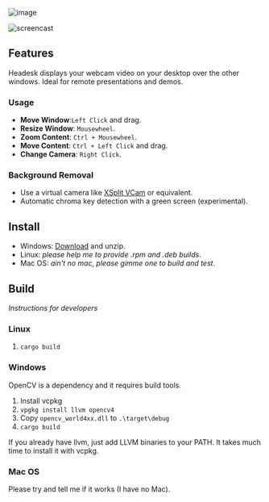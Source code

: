 ![image](https://user-images.githubusercontent.com/692124/132104593-6400eff5-75e4-412d-8499-b5dabd7d81f5.png)

![screencast](https://user-images.githubusercontent.com/692124/132104445-1d946673-0c8f-47cb-93c4-2577e76342c0.gif)

## Features

Headesk displays your webcam video on your desktop over the other windows. Ideal for remote presentations and demos.

### Usage

* **Move Window**:`Left Click` and drag.
* **Resize Window**: `Mousewheel`.
* **Zoom Content**: `Ctrl + Mousewheel`.
* **Move Content**: `Ctrl + Left Click` and drag.
* **Change Camera**: `Right Click`.

### Background Removal

* Use a virtual camera like [XSplit VCam](https://www.xsplit.com/vcam) or equivalent.
* Automatic chroma key detection with a green screen (experimental).

## Install

* Windows: [Download](https://github.com/lbovet/headesk/releases) and unzip.
* Linux: _please help me to provide .rpm and .deb builds_.
* Mac OS: _ain't no mac, please gimme one to build and test_.

## Build
_Instructions for developers_

### Linux

1. `cargo build`

### Windows

OpenCV is a dependency and it requires build tools.

1. Install vcpkg
2. `vpgkg install llvm opencv4`
3. Copy `opencv_world4xx.dll` to `.\target\debug`
4. `cargo build`

If you already have llvm, just add LLVM binaries to your PATH. It takes much time to install it with vcpkg.

### Mac OS

Please try and tell me if it works (I have no Mac).
